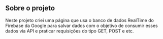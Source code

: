 ## Sobre o projeto
Neste projeto criei uma página que usa o banco de dados RealTime do Firebase da Google para salvar dados com o objetivo de consumir esses dados via API e praticar requisições do tipo GET, POST e etc.

